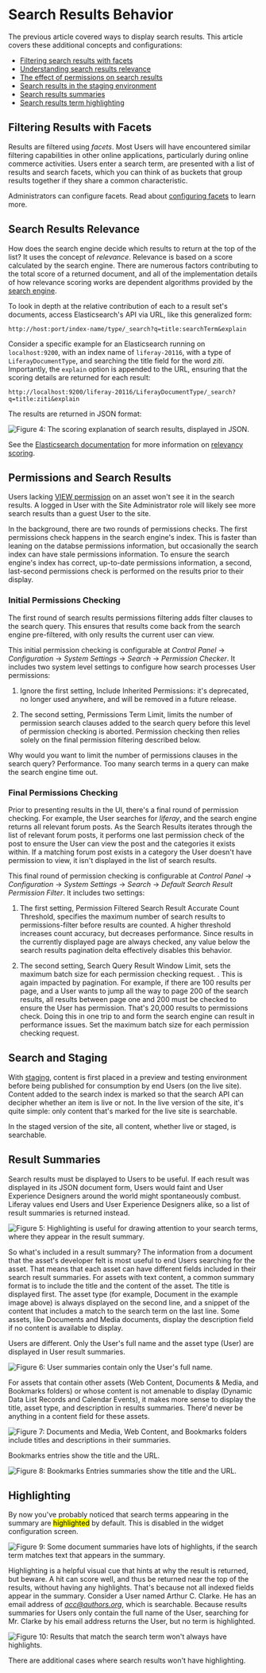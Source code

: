 # Search Results Behavior

The previous article covered ways to display search results. This
article covers these additional concepts and configurations: 

- [Filtering search results with facets](#filtering-results-with-facets)
- [Understanding search results relevance](#search-results-relevance)
- [The effect of permissions on search results](#permissions-and-search-results)
- [Search results in the staging environment](#search-and-staging)
- [Search results summaries](#result-summaries)
- [Search results term highlighting](#highlighting)

## Filtering Results with Facets [](id=filtering-results-with-facets)

Results are filtered using *facets*. Most Users will have encountered similar
filtering capabilities in other online applications, particularly during online
commerce activities. Users enter a search term, are presented with a list of
results and search facets, which you can think of as buckets that group results
together if they share a common characteristic.

Administrators can configure facets. Read about 
[configuring facets](/discover/portal/-/knowledge_base/7-1/configuring-facets) 
to learn more.

## Search Results Relevance [](id=search-results-relevance)

How does the search engine decide which results to return at the top of the
list? It uses the concept of *relevance*. Relevance is based on a score
calculated by the search engine. There are numerous factors contributing to the
total score of a returned document, and all of the implementation details of how
relevance scoring works are dependent algorithms provided by the 
[search engine](https://www.elastic.co/guide/en/elasticsearch/guide/current/relevance-intro.html#relevance-intro).

To look in depth at the relative contribution of each to a result set's
documents, access Elasticsearch's API via URL, like this generalized form:

    http://host:port/index-name/type/_search?q=title:searchTerm&explain

Consider a specific example for an Elasticsearch running on `localhost:9200`,
with an index name of `liferay-20116`, with a type of `LiferayDocumentType`, and
searching the title field for the word *ziti*. Importantly, the `explain`
option is appended to the URL, ensuring that the scoring details are returned
for each result:

    http://localhost:9200/liferay-20116/LiferayDocumentType/_search?q=title:ziti&explain

The results are returned in JSON format:

![Figure 4: The scoring explanation of search results, displayed in JSON.](../../images/search-results-scoring-json.png)

See the 
[Elasticsearch documentation](https://www.elastic.co/guide/en/elasticsearch/guide/current/scoring-theory.html#tfidf) 
for more information on 
[relevancy scoring](https://www.elastic.co/guide/en/elasticsearch/guide/current/relevance-intro.html#relevance-intro).

## Permissions and Search Results [](id=permissions-and-search-results)

Users lacking
[VIEW permission](/discover/portal/-/knowledge_base/7-1/roles-and-permissions) 
on an asset won't see it in the search results. A logged in User with the Site
Administrator role will likely see more search results than a guest User to the
site. 

In the background, there are two rounds of permissions checks. The first
permissions check happens in the search engine's index. This is faster than
leaning on the databse permissions information, but occasionally the search
index can have stale permissions information. To ensure the search engine's
index has correct, up-to-date permissions information, a second, last-second
permissions check is performed on the results prior to their display.

### Initial Permissions Checking

The first round of search results permissions filtering adds filter clauses to
the search query. This ensures that results come back from the search engine
pre-filtered, with only results the current user can view.

This initial permission checking is configurable at *Control Panel* &rarr;
*Configuration* &rarr; *System Settings* &rarr; *Search* &rarr; *Permission
Checker*. It includes two system level settings to configure how search
processes User permissions:

1.  Ignore the first setting, Include Inherited Permissions: it's deprecated,
    no longer used anywhere, and will be removed in a future release.

2.  The second setting, Permissions Term Limit, limits the number of permission
    search clauses added to the search query before this level of permission
    checking is aborted. Permission checking then relies solely on the final
    permission filtering described below.

Why would you want to limit the number of permissions clauses in the search
query? Performance. Too many search terms in a query can make the search engine
time out.

### Final Permissions Checking

Prior to presenting results in the UI, there's a final round of permission
checking. For example, the User searches for *liferay*, and the search engine
returns all relevant forum posts. As the Search Results iterates through the
list of relevant forum posts, it performs one last permission check of the post
to ensure the User can view the post and the categories it exists within. If a
matching forum post exists in a category the User doesn't have permission to
view, it isn't displayed in the list of search results.

This final round of permission checking is configurable at *Control Panel*
&rarr; *Configuration* &rarr; *System Settings* &rarr; *Search* &rarr; *Default
Search Result Permission Filter*. It includes two settings:

1.  The first setting, Permission Filtered Search Result Accurate Count
    Threshold, specifies the maximum number of search results to
    permissions-filter before results are counted. A higher threshold increases
    count accuracy, but decreases performance. Since results in the currently
    displayed page are always checked, any value below the search results
    pagination delta effectively disables this behavior.

2.  The second setting, Search Query Result Window Limit, sets the maximum batch
    size for each permission checking request. <!-- OR limits the number of
    results to include in each permission checked request/response cycle to and
    from the search engine-->. This is again impacted by pagination. For
    example, if there are 100 results per page, and a User wants to jump all the
    way to page 200 of the search results, all results between page one and 200
    must be checked to ensure the User has permission. That's 20,000 results to
    permissions check. Doing this in one trip to and form the search engine can
    result in performance issues. Set the maximum batch size for each permission
    checking request. 

## Search and Staging [](id=search-and-staging)

With
[staging](/discover/portal/-/knowledge_base/7-1/staging-content-for-publication),
content is first placed in a preview and testing environment before being
published for consumption by end Users (on the live site). Content added to the
search index is marked so that the search API can decipher whether an item is
live or not. In the live version of the site, it's quite simple: only content
that's marked for the live site is searchable. 

In the staged version of the site, all content, whether live or staged, is
searchable.

## Result Summaries [](id=result-summaries)

Search results must be displayed to Users to be useful. If each result was
displayed in its JSON document form, Users would faint and User Experience
Designers around the world might spontaneously combust. Liferay values end Users
and User Experience Designers alike, so a list of result summaries is returned
instead. 

![Figure 5: Highlighting is useful for drawing attention to your search terms,
where they appear in the result summary.](../../images/search-highlight-summary.png)

So what's included in a result summary? The information from a document that the
asset's developer felt is most useful to end Users searching for the asset.
That means that each asset can have different fields included in their search
result summaries. For assets with text content, a common summary format is to
include the title and the content of the asset. The title is displayed first.
The asset type (for example, Document in the example image above) is always
displayed on the second line, and a snippet of the content that includes a match
to the search term on the last line. Some assets, like Documents and Media
documents, display the description field if no content is available to display.

Users are different. Only the User's full name and the asset type (User) are
displayed in User result summaries.

![Figure 6: User summaries contain only the User's full name.](../../images/search-User.png)

For assets that contain other assets (Web Content, Documents & Media, and
Bookmarks folders) or whose content is not amenable to display (Dynamic Data
List Records and Calendar Events), it makes more sense to display the title,
asset type, and description in results summaries. There'd never be anything in a
content field for these assets.

![Figure 7: Documents and Media, Web Content, and Bookmarks folders include
titles and descriptions in their summaries.](../../images/search-folder.png)

Bookmarks entries show the title and the URL.

![Figure 8: Bookmarks Entries summaries show the title and the URL.](../../images/search-bookmarks.png)

## Highlighting [](id=highlighting)

By now you've probably noticed that search terms appearing in the summary are
<mark>highlighted</mark> by default. This is disabled in the widget
configuration screen. 

![Figure 9: Some document summaries have lots of highlights, if the search term matches text that appears in the summary.](../../images/search-highlights.png)

Highlighting is a helpful visual cue that hints at why the result is returned,
but beware. A hit can score well, and thus be returned near the top of the
results, without having any highlights. That's because not all indexed fields
appear in the summary. Consider a User named Arthur C. Clarke. He has an email
address of *acc@authors.org*, which is searchable. Because results summaries for
Users only contain the full name of the User, searching for Mr. Clarke by his
email address returns the User, but no term is highlighted. 

![Figure 10: Results that match the search term won't always have highlights.](../../images/search-no-highlights.png)

There are additional cases where search results won't have highlighting.

